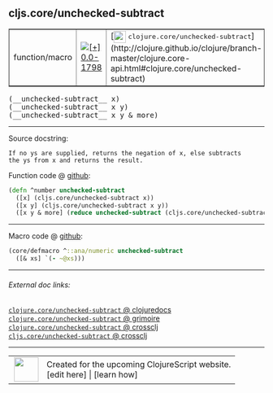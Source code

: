 ## cljs.core/unchecked-subtract



 <table border="1">
<tr>
<td>function/macro</td>
<td><a href="https://github.com/cljsinfo/cljs-api-docs/tree/0.0-1798"><img valign="middle" alt="[+] 0.0-1798" title="Added in 0.0-1798" src="https://img.shields.io/badge/+-0.0--1798-lightgrey.svg"></a> </td>
<td>
[<img height="24px" valign="middle" src="http://i.imgur.com/1GjPKvB.png"> <samp>clojure.core/unchecked-subtract</samp>](http://clojure.github.io/clojure/branch-master/clojure.core-api.html#clojure.core/unchecked-subtract)
</td>
</tr>
</table>


 <samp>
(__unchecked-subtract__ x)<br>
</samp>
 <samp>
(__unchecked-subtract__ x y)<br>
</samp>
 <samp>
(__unchecked-subtract__ x y & more)<br>
</samp>

---





Source docstring:

```
If no ys are supplied, returns the negation of x, else subtracts
the ys from x and returns the result.
```


Function code @ [github](https://github.com/clojure/clojurescript/blob/r1.7.58/src/main/cljs/cljs/core.cljs#L2414-L2419):

```clj
(defn ^number unchecked-subtract
  ([x] (cljs.core/unchecked-subtract x))
  ([x y] (cljs.core/unchecked-subtract x y))
  ([x y & more] (reduce unchecked-subtract (cljs.core/unchecked-subtract x y) more)))
```

<!--
Repo - tag - source tree - lines:

 <pre>
clojurescript @ r1.7.58
└── src
    └── main
        └── cljs
            └── cljs
                └── <ins>[core.cljs:2414-2419](https://github.com/clojure/clojurescript/blob/r1.7.58/src/main/cljs/cljs/core.cljs#L2414-L2419)</ins>
</pre>

-->

---

Macro code @ [github](https://github.com/clojure/clojurescript/blob/r1.7.58/src/main/clojure/cljs/core.cljc#L980-L981):

```clj
(core/defmacro ^::ana/numeric unchecked-subtract
  ([& xs] `(- ~@xs)))
```

<!--
Repo - tag - source tree - lines:

 <pre>
clojurescript @ r1.7.58
└── src
    └── main
        └── clojure
            └── cljs
                └── <ins>[core.cljc:980-981](https://github.com/clojure/clojurescript/blob/r1.7.58/src/main/clojure/cljs/core.cljc#L980-L981)</ins>
</pre>
-->

---


###### External doc links:

[`clojure.core/unchecked-subtract` @ clojuredocs](http://clojuredocs.org/clojure.core/unchecked-subtract)<br>
[`clojure.core/unchecked-subtract` @ grimoire](http://conj.io/store/v1/org.clojure/clojure/1.7.0-beta3/clj/clojure.core/unchecked-subtract/)<br>
[`clojure.core/unchecked-subtract` @ crossclj](http://crossclj.info/fun/clojure.core/unchecked-subtract.html)<br>
[`cljs.core/unchecked-subtract` @ crossclj](http://crossclj.info/fun/cljs.core.cljs/unchecked-subtract.html)<br>

---

 <table>
<tr><td>
<img valign="middle" align="right" width="48px" src="http://i.imgur.com/Hi20huC.png">
</td><td>
Created for the upcoming ClojureScript website.<br>
[edit here] | [learn how]
</td></tr></table>

[edit here]:https://github.com/cljsinfo/cljs-api-docs/blob/master/cljsdoc/cljs.core/unchecked-subtract.cljsdoc
[learn how]:https://github.com/cljsinfo/cljs-api-docs/wiki/cljsdoc-files

<!--

This information was too distracting to show to readers, but I'll leave it
commented here since it is helpful to:

- pretty-print the data used to generate this document
- and show how to retrieve that data



The API data for this symbol:

```clj
{:return-type number,
 :ns "cljs.core",
 :name "unchecked-subtract",
 :signature ["[x]" "[x y]" "[x y & more]"],
 :history [["+" "0.0-1798"]],
 :type "function/macro",
 :full-name-encode "cljs.core/unchecked-subtract",
 :source {:code "(defn ^number unchecked-subtract\n  ([x] (cljs.core/unchecked-subtract x))\n  ([x y] (cljs.core/unchecked-subtract x y))\n  ([x y & more] (reduce unchecked-subtract (cljs.core/unchecked-subtract x y) more)))",
          :title "Function code",
          :repo "clojurescript",
          :tag "r1.7.58",
          :filename "src/main/cljs/cljs/core.cljs",
          :lines [2414 2419]},
 :extra-sources [{:code "(core/defmacro ^::ana/numeric unchecked-subtract\n  ([& xs] `(- ~@xs)))",
                  :title "Macro code",
                  :repo "clojurescript",
                  :tag "r1.7.58",
                  :filename "src/main/clojure/cljs/core.cljc",
                  :lines [980 981]}],
 :full-name "cljs.core/unchecked-subtract",
 :clj-symbol "clojure.core/unchecked-subtract",
 :docstring "If no ys are supplied, returns the negation of x, else subtracts\nthe ys from x and returns the result."}

```

Retrieve the API data for this symbol:

```clj
;; from Clojure REPL
(require '[clojure.edn :as edn])
(-> (slurp "https://raw.githubusercontent.com/cljsinfo/cljs-api-docs/catalog/cljs-api.edn")
    (edn/read-string)
    (get-in [:symbols "cljs.core/unchecked-subtract"]))
```

-->
